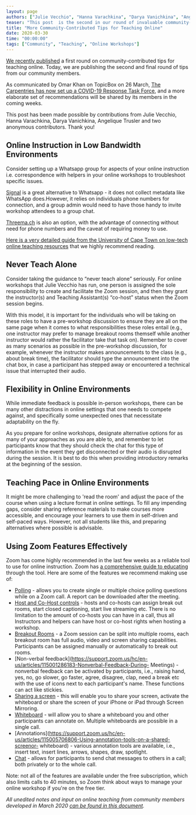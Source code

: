 ```yaml
---
layout: page
authors: ["Julie Vecchio", "Hanna Varachkina", "Darya Vanichkina", "Angelique Trusler", "Serah Njambi Kiburu"]
teaser: "This post  is the second in our round of invaluable community-contributed tips for teaching online."
title: "More Community-Contributed Tips for Teaching Online"
date: 2020-03-30
time: "00:00:00"
tags: ["Community", "Teaching", "Online Workshops"]
---
```

[We recently published](https://carpentries.org/blog/2020/03/tips-for-teaching-online/) a first round on community-contributed tips for teaching online. Today, we are publishing the second and final round of tips from our community members.

As communicated by Omar Khan on TopicBox on 26 March, [The Carpentries has now set up a COVID-19 Response Task Force](https://carpentries.topicbox.com/groups/discuss/Tbefe934513043c1d-M2f0d4aa4186d370fc67d0b27), and a more elaborate set of recommendations will be shared by its members in the coming weeks.

This post has been made possible by contributions from Julie Vecchio, Hanna Varachkina, Darya Vanichkina, Angelique Trusler and two anonymous contributors. Thank you!

## Online Instruction in Low Bandwidth Environments

Consider setting up a Whatsapp group for aspects of your online instruction i.e. correspondence with helpers in your online workshops to troubleshoot specific issues.

[Signal](https://signal.org/) is a great alternative to Whatsapp - it does not collect metadata like WhatsApp does.However, it relies on individuals phone numbers for connection, and a group admin would need to have those handy to invite workshop attendees to a group chat.

[Threema.ch](https://threema.ch/) is also an option, with the advantage of connecting without need for phone numbers and the caveat of requiring money to use.

[Here is a very detailed guide from the University of Cape Town on low-tech online teaching resources](https://docs.google.com/document/d/1zPN7XUitOCw75FW6UeqrYAcWl41UqgKoZ_HRoYTKFZI/edit) that we highly recommend reading.

## Never Teach Alone

Consider taking the guidance to “never teach alone” seriously. For online workshops that Julie Vecchio has run,  one person is assigned the sole responsibility to create and facilitate the Zoom session, and then they grant the instructor(s) and Teaching Assistant(s) “co-host” status when the Zoom session begins.

With this model, it is important for the individuals who will be taking on these roles to have a pre-workshop discussion to ensure they are all on the same page when it comes to what responsibilities these roles entail (e.g., one instructor may prefer to manage breakout rooms themself while another instructor would rather the facilitator take that task on).
Remember to cover as many scenarios as possible in the pre-workshop discussion, for example, whenever the instructor makes announcements to the class (e.g., about break time), the facilitator should type the announcement into the chat box, in case a participant has stepped away or encountered a technical issue that interrupted their audio.


## Flexibility in Online Environments

While immediate feedback is possible in-person workshops, there can be many other distractions in online settings that one needs to compete against, and specifically some unexpected ones that necessitate adaptability on the fly.

As you prepare for online workshops, designate alternative options for as many of your approaches as you are able to, and remember to let participants know that they should check the chat for this type of information in the event they get disconnected or their audio is disrupted during the session. It is best to do this  when providing introductory remarks at the beginning of the session.

## Teaching Pace in Online Environments

It might be more challenging to 'read the room' and adjust the pace of the course when using a lecture format in online settings. To fill any impending gaps, consider sharing reference materials to make courses more accessible, and encourage your learners to use them in self-driven and self-paced ways. However, not all students like this, and preparing alternatives where possible is advisable.

## Using Zoom Features Effectively

Zoom has come highly recommended in the last few weeks as a reliable tool to use for online instruction. Zoom has [a comprehensive guide to educating](https://zoom.us/docs/doc/Comprehensive%20Guide%20to%20Educating%20Through%20Zoom.pdf?zcid=1231&_ga=2.258135502.551525991.1583696790-827731685.1566335579) through the tool. Here are some of the features we recommend making use of:

- [Polling](https://support.zoom.us/hc/en-us/articles/213756303-Polling-for-Meetings) - allows you to create single or multiple choice polling questions while on a Zoom call. A report can be downloaded after the meeting.
- [Host and Co-Host controls](https://support.zoom.us/hc/en-us/articles/201362603-Host-and-Co-Host-Controls-in-a-Meeting) - hosts and co-hosts can assign break out rooms, start closed captioning, start live streaming etc. There is no limitation to the amount of co-hosts you can have in a call, thus all Instructors and helpers can have host or co-host rights when hosting a workshop.
- [Breakout Rooms](https://support.zoom.us/hc/en-us/articles/206476093-Getting-Started-with-Breakout-Rooms) - a Zoom session can be split into multiple rooms, each breakout room has full audio, video and screen sharing capabilities. Participants can be assigned manually or automatically to break out rooms.
- [Non-verbal feedback](https://support.zoom.us/hc/en-us/articles/115001286183-Nonverbal-Feedback-During- Meetings) - nonverbal feedback can be activated by participants, i.e., raising hand, yes, no, go slower, go faster, agree, disagree, clap, need a break etc with the use of icons next to each participant's name. These functions can act like stickies.
- [Sharing a screen](https://support.zoom.us/hc/en-us/articles/201362153-How-Do-I-Share-My-Screen-) - this will enable you to share your screen, activate the whiteboard or share the screen of your iPhone or iPad through Screen Mirroring.
- [Whiteboard](https://support.zoom.us/hc/en-us/articles/205677665-Sharing-a-whiteboard) - will allow you to share a whiteboard you and other participants can annotate on. Multiple whiteboards are possible in a single call.
- [Annotations](https://support.zoom.us/hc/en-us/articles/115005706806-Using-annotation-tools-on-a-shared-screenor- whiteboard) - various annotation tools are available, i.e., insert text, insert lines, arrows, shapes, draw, spotlight.
- [Chat](https://support.zoom.us/hc/en-us/articles/203650445-In-Meeting-Chat) - allows for participants to send chat messages to others in a call; both privately or to the whole call.

Note: not all of the features are available under the free subscription, which also limits calls  to 40 minutes, so Zoom think about ways to manage your online workshop if you're on the free tier.

_All unedited notes and input on online teaching from community members developed in March 2020 [can be found in this document](https://docs.google.com/document/d/1MdmrNn5g2oa2AA6EGYZhyDx-O_YOoH_HqNGsmP6LKIo/edit?usp=sharing)._

